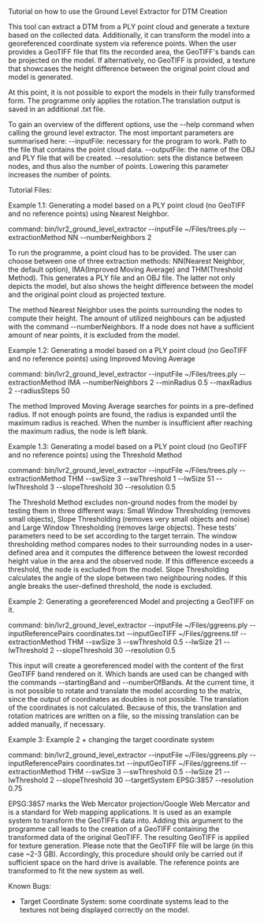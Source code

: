 Tutorial on how to use the Ground Level Extractor for DTM Creation

This tool can extract a DTM from a PLY point cloud and generate a texture based on the collected data. Additionally, it can transform the model into a georeferenced coordinate system via reference points. When the user provides a GeoTIFF file that fits the recorded area, the GeoTIFF's bands can be projected on the model. If alternatively, no GeoTIFF is provided, a texture that showcases the height difference between the original point cloud and model is generated.

At this point, it is not possible to export the models in their fully transformed form. The programme only applies the rotation.The translation output is saved in an additional .txt file.

To gain an overview of the different options, use the --help command when calling the ground level extractor. 
The most important parameters are summarised here:
--inputFile: necessary for the program to work. Path to the file that contains the point cloud data.
--outputFile: the name of the OBJ and PLY file that will be created.
--resolution: sets the distance between nodes, and thus also the number of points. Lowering this parameter increases the number of points.

Tutorial Files:

Example 1.1:
Generating a model based on a PLY point cloud (no GeoTIFF and no reference points) using Nearest Neighbor.

command:
bin/lvr2_ground_level_extractor --inputFile ~/Files/trees.ply --extractionMethod NN --numberNeighbors 2

To run the programme, a point cloud has to be provided. The user can choose between one of three extraction methods: NN(Nearest Neighbor, the default option), IMA(Improved Moving Average) and THM(Threshold Method). This generates a PLY file and an OBJ file. The latter not only depicts the model, but also shows the height difference between the model and the original point cloud as projected texture.

The method Nearest Neighbor uses the points surrounding the nodes to compute their height. The amount of utilized neighbours  can be adjusted with the command --numberNeighbors. If a node does not have a sufficient amount of near points, it is excluded from the model.

Example 1.2:
Generating a model based on a PLY point cloud (no GeoTIFF and no reference points) using Improved Moving Average

command:
bin/lvr2_ground_level_extractor --inputFile ~/Files/trees.ply --extractionMethod IMA --numberNeighbors 2 --minRadius 0.5 --maxRadius 2 --radiusSteps 50

The method Improved Moving Average searches for points in a pre-defined radius. If not enough points are found, the radius is expanded until the maximum radius is reached. When the number is insufficient after reaching the maximum radius, the node is left blank.

Example 1.3:
Generating a model based on a PLY point cloud (no GeoTIFF and no reference points) using the Threshold Method

command:
bin/lvr2_ground_level_extractor --inputFile ~/Files/trees.ply --extractionMethod THM --swSize 3 --swThreshold 1 --lwSize 51 --lwThreshold 3 --slopeThreshold 30 --resolution 0.5

The Threshold Method excludes non-ground nodes from the model by testing them in three different ways: Small Window Thresholding (removes small objects), Slope Thresholding (removes very small objects and noise) and Large Window Thresholding (removes large objects). These tests’ parameters need to be set according to the target terrain. The window thresholding method compares nodes to their surrounding nodes in a user-defined area and it computes the difference between the lowest recorded height value in the area and the observed node. If this difference exceeds a threshold, the node is excluded from the model. Slope Thresholding calculates the angle of the slope between two neighbouring nodes. If this angle breaks the user-defined threshold, the node is excluded.

Example 2:
Generating a georeferenced Model and projecting a GeoTIFF on it.

command:
bin/lvr2_ground_level_extractor --inputFile ~/Files/ggreens.ply --inputReferencePairs coordinates.txt --inputGeoTIFF ~/Files/ggreens.tif --extractionMethod THM --swSize 3 --swThreshold 0.5 --lwSize 21 --lwThreshold 2 --slopeThreshold 30 --resolution 0.5

This input will create a georeferenced model with the content of the first GeoTIFF band rendered on it. Which bands are used can be changed with the commands --startingBand and --numberOfBands. At the current time, it is not possible to rotate and translate the model according to the matrix, since the output of coordinates as doubles is not possible. The translation of the coordinates is not calculated. Because of this, the translation and rotation matrices are written on a file, so the missing translation can be added manually, if necessary.

Example 3:
Example 2 + changing the target coordinate system

command:
bin/lvr2_ground_level_extractor --inputFile ~/Files/ggreens.ply --inputReferencePairs coordinates.txt --inputGeoTIFF ~/Files/ggreens.tif --extractionMethod THM --swSize 3 --swThreshold 0.5 --lwSize 21 --lwThreshold 2 --slopeThreshold 30 --targetSystem EPSG:3857 --resolution 0.75

EPSG:3857 marks the Web Mercator projection/Google Web Mercator and is a standard for Web mapping applications. It is used as an example system to transform the GeoTIFFs data into. Adding this argument to the programme call leads to the creation of a GeoTIFF containing the transformed data of the original GeoTIFF. The resulting GeoTIFF is applied for texture generation. Please note that the GeoTIFF file will be large (in this case ~2-3 GB). Accordingly, this procedure should only be carried out if sufficient space on the hard drive is available. The reference points are transformed to fit the new system as well.

Known Bugs:
- Target Coordinate System: some coordinate systems lead to the textures not being displayed correctly on the model. 



